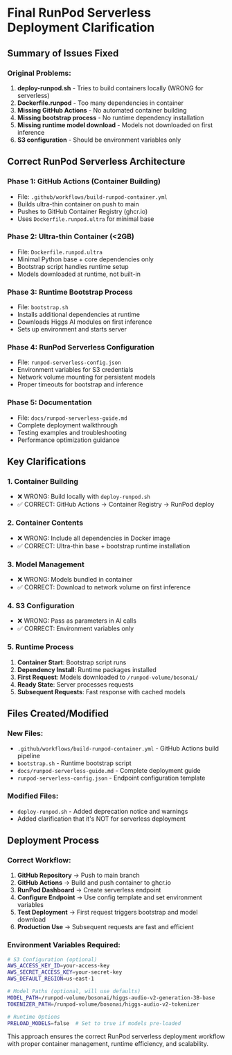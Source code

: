 # Final RunPod Serverless Deployment Clarification

## Summary of Issues Fixed

### Original Problems:
1. **deploy-runpod.sh** - Tries to build containers locally (WRONG for serverless)
2. **Dockerfile.runpod** - Too many dependencies in container  
3. **Missing GitHub Actions** - No automated container building
4. **Missing bootstrap process** - No runtime dependency installation
5. **Missing runtime model download** - Models not downloaded on first inference
6. **S3 configuration** - Should be environment variables only

## Correct RunPod Serverless Architecture

### Phase 1: GitHub Actions (Container Building)
- File: `.github/workflows/build-runpod-container.yml`
- Builds ultra-thin container on push to main
- Pushes to GitHub Container Registry (ghcr.io)
- Uses `Dockerfile.runpod.ultra` for minimal base

### Phase 2: Ultra-thin Container (<2GB)
- File: `Dockerfile.runpod.ultra`
- Minimal Python base + core dependencies only
- Bootstrap script handles runtime setup
- Models downloaded at runtime, not built-in

### Phase 3: Runtime Bootstrap Process
- File: `bootstrap.sh`
- Installs additional dependencies at runtime
- Downloads Higgs AI modules on first inference
- Sets up environment and starts server

### Phase 4: RunPod Serverless Configuration
- File: `runpod-serverless-config.json`
- Environment variables for S3 credentials
- Network volume mounting for persistent models
- Proper timeouts for bootstrap and inference

### Phase 5: Documentation
- File: `docs/runpod-serverless-guide.md`
- Complete deployment walkthrough
- Testing examples and troubleshooting
- Performance optimization guidance

## Key Clarifications

### 1. Container Building
- ❌ WRONG: Build locally with `deploy-runpod.sh`
- ✅ CORRECT: GitHub Actions → Container Registry → RunPod deploy

### 2. Container Contents
- ❌ WRONG: Include all dependencies in Docker image
- ✅ CORRECT: Ultra-thin base + bootstrap runtime installation

### 3. Model Management
- ❌ WRONG: Models bundled in container
- ✅ CORRECT: Download to network volume on first inference

### 4. S3 Configuration
- ❌ WRONG: Pass as parameters in AI calls
- ✅ CORRECT: Environment variables only

### 5. Runtime Process
1. **Container Start**: Bootstrap script runs
2. **Dependency Install**: Runtime packages installed
3. **First Request**: Models downloaded to `/runpod-volume/bosonai/`
4. **Ready State**: Server processes requests
5. **Subsequent Requests**: Fast response with cached models

## Files Created/Modified

### New Files:
- `.github/workflows/build-runpod-container.yml` - GitHub Actions build pipeline
- `bootstrap.sh` - Runtime bootstrap script  
- `docs/runpod-serverless-guide.md` - Complete deployment guide
- `runpod-serverless-config.json` - Endpoint configuration template

### Modified Files:
- `deploy-runpod.sh` - Added deprecation notice and warnings
- Added clarification that it's NOT for serverless deployment

## Deployment Process

### Correct Workflow:
1. **GitHub Repository** → Push to main branch
2. **GitHub Actions** → Build and push container to ghcr.io
3. **RunPod Dashboard** → Create serverless endpoint
4. **Configure Endpoint** → Use config template and set environment variables
5. **Test Deployment** → First request triggers bootstrap and model download
6. **Production Use** → Subsequent requests are fast and efficient

### Environment Variables Required:
```bash
# S3 Configuration (optional)
AWS_ACCESS_KEY_ID=your-access-key
AWS_SECRET_ACCESS_KEY=your-secret-key
AWS_DEFAULT_REGION=us-east-1

# Model Paths (optional, will use defaults)
MODEL_PATH=/runpod-volume/bosonai/higgs-audio-v2-generation-3B-base 
TOKENIZER_PATH=/runpod-volume/bosonai/higgs-audio-v2-tokenizer

# Runtime Options
PRELOAD_MODELS=false  # Set to true if models pre-loaded
```

This approach ensures the correct RunPod serverless deployment workflow with proper container management, runtime efficiency, and scalability.